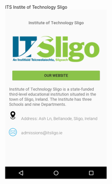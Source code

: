 ITS
Instite of Technology Sligo
![alt text](https://github.com/AlexandraDamaschin/ITS/blob/master/its.PNG)
